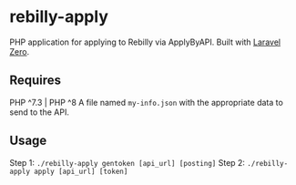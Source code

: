 # rebilly-apply

PHP application for applying to Rebilly via ApplyByAPI.
Built with [Laravel Zero](https://laravel-zero.com).

## Requires

PHP ^7.3 | PHP ^8
A file named `my-info.json` with the appropriate data to send to the API.

## Usage

Step 1: `./rebilly-apply gentoken [api_url] [posting]`
Step 2: `./rebilly-apply apply [api_url] [token]`
